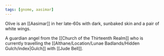 ```yaml
---
tags: [gnome, aasimar]
---
```


Olive is an [[Aasimar]] in her late-60s with dark, sunbaked skin and a pair of white wings.

A guardian angel from the [[Church of the Thirteenth Realm]] who is currently travelling the [[Althane/Location/Lunae Badlands/Hidden Gulch/index|Gulch]] with [[Jude Bell]].
